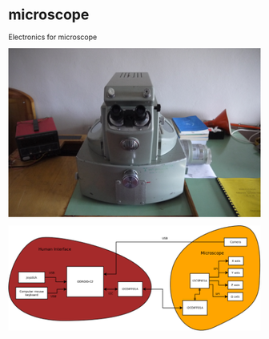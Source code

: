 # microscope
Electronics for microscope

![microscope before improvements](https://raw.githubusercontent.com/ODZ-UJF-AV-CR/microscope/master/DOC/src/img/P1040118.JPG "microscope before improvements")

![scheme of the microscope](https://raw.githubusercontent.com/ODZ-UJF-AV-CR/microscope/master/DOC/src/img/schematics.png "scheme of the microscope")
